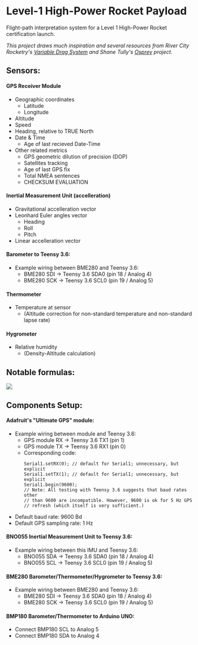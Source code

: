# Level-1 High-Power Rocket Payload
Flight-path interpretation system for a Level 1 High-Power Rocket certification launch.

*This project draws much inspiration and several resources from River City Rocketry's [Variable Drag System](https://github.com/jtcass01/vds2_0) and Shane Tully's [Osprey](https://github.com/shanet/osprey/) project.*

## Sensors:

#### GPS Receiver Module
- Geographic coordinates
  - Latitude
  - Longitude
- Altitude
- Speed
- Heading, relative to TRUE North
- Date & Time
  - Age of last recieved Date-Time
- Other related metrics
  - GPS geometric dilution of precision (DOP)
  - Satellites tracking
  - Age of last GPS fix
  - Total NMEA sentences
  - CHECKSUM EVALUATION

#### Inertial Measurement Unit (accelleration)
- Gravitational accelleration vector
- Leonhard Euler angles vector
  - Heading
  - Roll
  - Pitch
- Linear accelleration vector

#### Barometer to Teensy 3.6:
- Example wiring between BME280 and Teensy 3.6:
  - BME280 SDI -> Teensy 3.6 SDA0 (pin 18 / Analog 4)
  - BME280 SCK -> Teensy 3.6 SCL0 (pin 19 / Analog 5)

#### Thermometer
- Temperature at sensor
  - (Altitude correction for non-standard temperature and non-standard lapse rate)

#### Hygrometer
- Relative humidity
  - (Density-Altitude calculation)

## Notable formulas:

![](https://raw.githubusercontent.com/nolanholden/payload-level1-rocket/8447a1cbf741a6a57f07a59d258492eb7169c5b9/misc/pressure-altitude.png)

## Components Setup:

#### Adafruit's "Ultimate GPS" module:
- Example wiring between module and Teensy 3.6:
  - GPS module RX -> Teensy 3.6 TX1 (pin 1)
  - GPS module TX -> Teensy 3.6 RX1 (pin 0)
  - Corresponding code:
    ```
    Serial1.setRX(0); // default for Serial1; unnecessary, but explicit
    Serial1.setTX(1); // default for Serial1; unnecessary, but explicit
    Serial1.begin(9600);
    // Note: All testing with Teensy 3.6 suggests that baud rates other
    // than 9600 are incompatible. However, 9600 is ok for 5 Hz GPS
    // refresh (which itself is very sufficient.)
    ```
- Default baud rate: 9600 Bd
- Default GPS sampling rate: 1 Hz

#### BNO055 Inertial Measurement Unit to Teensy 3.6:
- Example wiring between this IMU and Teensy 3.6:
  - BNO055 SDA -> Teensy 3.6 SDA0 (pin 18 / Analog 4)
  - BNO055 SCL -> Teensy 3.6 SCL0 (pin 19 / Analog 5)

#### BME280 Barometer/Thermometer/Hygrometer to Teensy 3.6:
- Example wiring between BME280 and Teensy 3.6:
  - BME280 SDI -> Teensy 3.6 SDA0 (pin 18 / Analog 4)
  - BME280 SCK -> Teensy 3.6 SCL0 (pin 19 / Analog 5)

#### BMP180 Barometer/Thermometer to Arduino UNO:
- Connect BMP180 SCL    to Analog 5
- Connect BMP180 SDA    to Analog 4
